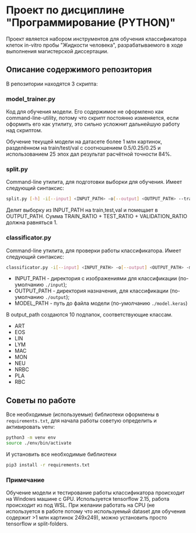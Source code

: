 # Проект по дисциплине "Программирование (PYTHON)"

Проект является набором инструментов для обучения классификатора клеток in-vitro пробы "Жидкости человека", разрабатываемого в ходе выполнения магистерской диссертации.

## Описание содержимого репозитория
В репозитории находятся 3 скрипта:
### model_trainer.py
Код для обучения модели. Его содержимое не оформлено как command-line-utility, потому что скрипт постоянно изменяется, если оформить его как утилиту, это сильно усложнит дальнейшую работу над скриптом.

Обучение текущей модели на датасете более 1 млн картинок, разделённом на train/test/val с соотношением 0.5/0.25/0.25 и использованием 25 эпох дал результат расчётной точности 84%.
### split.py
Сommand-line утилита, для подготовки выборки для обучения.
Имеет следующий синтаксис:
```bash
split.py [-h] -i[--input] <INPUT_PATH> -o[--output] <OUTPUT_PATH> --train <TRAIN_RATIO> --test <TEST_RATIO> --validation <VALIDATION_RATIO>
```   
Делит выборку из INPUT_PATH на train,test,val и помещает в OUTPUT_PATH.
Сумма TRAIN_RATIO + TEST_RATIO + VALIDATION_RATIO должна равняться 1.

### classificator.py
Command-line утилита, для проверки работы классификатора.
Имеет следующий синтаксис:
```bash
classificator.py -i[--input] <INPUT_PATH> -o[--output] <OUTPUT_PATH> -m[--model] <MODEL_PATH>
```
- INPUT_PATH - директория с изображениями для классификации (по-умолчанию `./input`);
- OUTPUT_PATH - директория назначения, для классификации (по-умолчанию `./output`);
- MODEL_PATH - путь до файла модели (по-умолчанию `./model.keras`) 

В output_path создаются 10 подпапок, соответствующие классам.
- ART
- EOS
- LIN
- LYM
- MAC
- MON
- NEU
- NRBC
- PLA
- RBC

## Советы по работе
Все необходимые (используемые) библиотеки оформлены в `requirements.txt`, для начала работы советую определить и активировать venv:
```bash
python3 -m venv env
source ./env/bin/activate
```
И установить все необходимые библиотеки
```bash
pip3 install -r requirements.txt
```

### Примечание
Обучение модели и тестирование работы классификатора происходит на Windows машине с GPU. Используется tensorflow 2.15, работа происходит из под WSL. При желании работать на CPU (не используется в работе потому что используемый dataset для обучения содержит >1 млн картинок 249x249), можно установить просто tensorflow и split-folders.